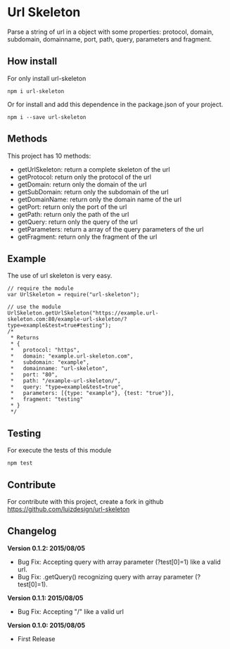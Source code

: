 # Url Skeleton
Parse a string of url in a object with some properties: protocol, domain, subdomain, domainname, port, path, query, parameters and fragment.


## How install
For only install url-skeleton
```
npm i url-skeleton
```

Or for install and add this dependence in the package.json of your project.
```
npm i --save url-skeleton
```


## Methods
This project has 10 methods:

- getUrlSkeleton: return a complete skeleton of the url
- getProtocol: return only the protocol of the url
- getDomain: return only the domain of the url
- getSubDomain: return only the subdomain of the url
- getDomainName: return only the domain name of the url
- getPort: return only the port of the url
- getPath: return only the path of the url
- getQuery: return only the query of the url
- getParameters: return a array of the query parameters of the url
- getFragment: return only the fragment of the url


## Example
The use of url skeleton is very easy.

```
// require the module
var UrlSkeleton = require("url-skeleton");

// use the module
UrlSkeleton.getUrlSkeleton("https://example.url-skeleton.com:80/example-url-skeleton/?type=example&test=true#testing");
/*
 * Returns
 * {
 *   protocol: "https",
 *   domain: "example.url-skeleton.com",
 *   subdomain: "example",
 *   domainname: "url-skeleton",
 *   port: "80",
 *   path: "/example-url-skeleton/",
 *   query: "type=example&test=true",
 *   parameters: [{type: "example"}, {test: "true"}],
 *   fragment: "testing"
 * }
 */
```


## Testing
For execute the tests of this module
```
npm test
```


## Contribute
For contribute with this project, create a fork in github <https://github.com/luizdesign/url-skeleton>


## Changelog
**Version 0.1.2: 2015/08/05**
* Bug Fix: Accepting query with array parameter (?test[0]=1) like a valid url. 
* Bug Fix: .getQuery() recognizing query with array parameter (?test[0]=1).

**Version 0.1.1: 2015/08/05**
* Bug Fix: Accepting "/" like a valid url

**Version 0.1.0: 2015/08/05**
* First Release
